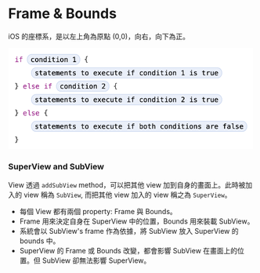 # Frame & Bounds

iOS 的座標系，是以左上角為原點 (0,0)，向右，向下為正。

<img src="https://github.com/Wuchiwei/ntu-ios/blob/master/ControlFlow/if-statement/images/if-else-if.png" alt="image" width="500"/>


### SuperView and SubView

View 透過 `addSubView` method，可以把其他 view 加到自身的畫面上。此時被加入的 view 稱為 `SubView`, 而把其他 view 加入的 view 稱之為 `SuperView`。

* 每個 View 都有兩個 property: Frame 與 Bounds。
* Frame 用來決定自身在 SuperView 中的位置，Bounds 用來裝載 SubView。
* 系統會以 SubView's frame 作為依據，將 SubView 放入 SuperView 的 bounds 中。
* SuperView 的 Frame 或 Bounds 改變，都會影響 SubView 在畫面上的位置。但 SubView 卻無法影響 SuperView。

